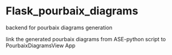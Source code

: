 # Flask_pourbaix_diagrams
backend for pourbaix diagrams generation

link the generated pourbaix diagrams from ASE-python script to PourbaixDiagramsView App
